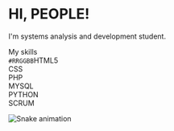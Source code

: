 # HI, PEOPLE!

I'm systems analysis and development student.

My skills </br>
`#RRGGBB`HTML5 </br>
CSS </br>
PHP </br>
MYSQL </br>
PYTHON </br>
SCRUM </br>


![Snake animation](https://github.com/andre-albuquerque01/andre-albuquerque01/blob/output/github-contribution-grid-snake.svg)
